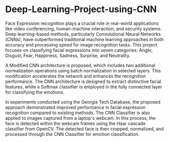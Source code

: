 # Deep-Learning-Project-using-CNN

Face Expression recognition plays a crucial role in real-world applications like video conferencing, human-machine interaction, and security systems. Deep learning-based methods, particularly Convolutional Neural Networks (CNNs), have outperformed traditional machine learning approaches in both accuracy and processing speed for image recognition tasks. This project focuses on classifying facial expressions into seven categories: Anger, Disgust, Fear, Happiness, Sadness, Surprise, and Neutrality. 

A Modified CNN architecture is proposed, which includes two additional normalization operations using batch normalization in selected layers. This modification accelerates the network and enhances the recognition performance. The CNN architecture is designed to extract distinctive facial features, while a Softmax classifier is employed in the fully connected layer for classifying the emotions.

In experiments conducted using the Georgia Tech Database, the proposed approach demonstrated improved performance in facial expression recognition compared to existing methods. The CNN Classifier is also applied to images captured from a laptop's webcam. In this process, the face is detected within the webcam frames using the Haar cascade classifier from OpenCV. The detected face is then cropped, normalized, and processed through the CNN Classifier for emotion classification.
